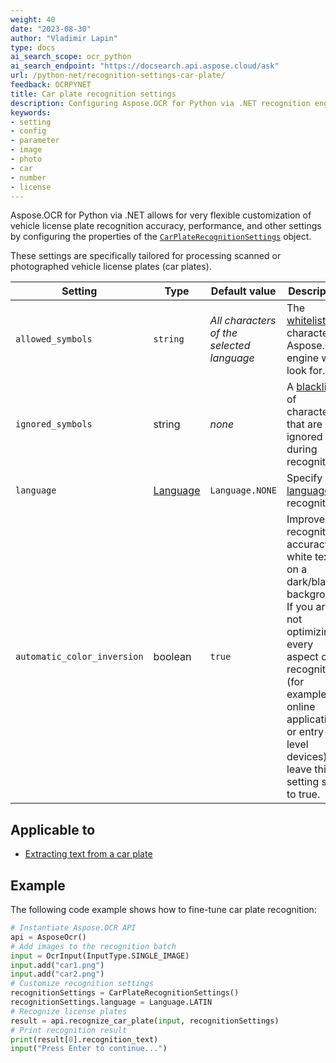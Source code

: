 ```yaml
---
weight: 40
date: "2023-08-30"
author: "Vladimir Lapin"
type: docs
ai_search_scope: ocr_python
ai_search_endpoint: "https://docsearch.api.aspose.cloud/ask"
url: /python-net/recognition-settings-car-plate/
feedback: OCRPYNET
title: Car plate recognition settings
description: Configuring Aspose.OCR for Python via .NET recognition engine for extracting text from car plate images or photographs.
keywords:
- setting
- config
- parameter
- image
- photo
- car
- number
- license
---
```


Aspose.OCR for Python via .NET allows for very flexible customization of vehicle license plate recognition accuracy, performance, and other settings by configuring the properties of the [`CarPlateRecognitionSettings`](https://reference.aspose.com/ocr/python-net/aspose.ocr/carplaterecognitionsettings/) object.

These settings are specifically tailored for processing scanned or photographed vehicle license plates (car plates).

Setting | Type | Default value | Description
------- | ---- | ------------- | -----------
`allowed_symbols` | `string` | _All characters of the selected language_ | The [whitelist](/ocr/python-net/characters-whitelist/) of characters Aspose.OCR engine will look for.
`ignored_symbols` | string | _none_ | A [blacklist](/ocr/python-net/characters-blacklist/) of characters that are ignored during recognition.
`language` | [Language](https://reference.aspose.com/ocr/python-net/aspose.ocr/language/) | `Language.NONE` | Specify a [language](/ocr/python-net/languages/) for recognition.
`automatic_color_inversion` | boolean | `true` | Improve recognition accuracy of white text on a dark/black background. If you are not optimizing every aspect of recognition (for example, for online applications or entry-level devices), leave this setting set to true.

## Applicable to

- [Extracting text from a car plate](/ocr/python-net/recognition/car-plate/)

## Example

The following code example shows how to fine-tune car plate recognition:

```python
# Instantiate Aspose.OCR API
api = AsposeOcr()
# Add images to the recognition batch
input = OcrInput(InputType.SINGLE_IMAGE)
input.add("car1.png")
input.add("car2.png")
# Customize recognition settings
recognitionSettings = CarPlateRecognitionSettings()
recognitionSettings.language = Language.LATIN
# Recognize license plates
result = api.recognize_car_plate(input, recognitionSettings)
# Print recognition result
print(result[0].recognition_text)
input("Press Enter to continue...")
```
